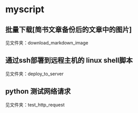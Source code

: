 # myscript


## 批量下载[简书文章备份后的文章中的图片]
见文件夹：download_markdown_image


## 通过ssh部署到远程主机的 linux shell脚本
见文件夹：deploy_to_server


## python 测试网络请求
见文件夹：test_http_request
